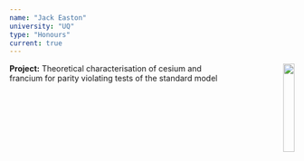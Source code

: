 ```yaml
---
name: "Jack Easton"
university: "UQ"
type: "Honours"
current: true
---
```


<div align="right" width="20%" style="border-style:transparent; border-width:25px;">
  <img align="right" width="20%" src="{{site.baseurl}}/images/students/JackEaston.jpg">
</div>

**Project:** Theoretical characterisation of cesium and francium for parity violating tests of the standard model

<br><br>

<br><br>
